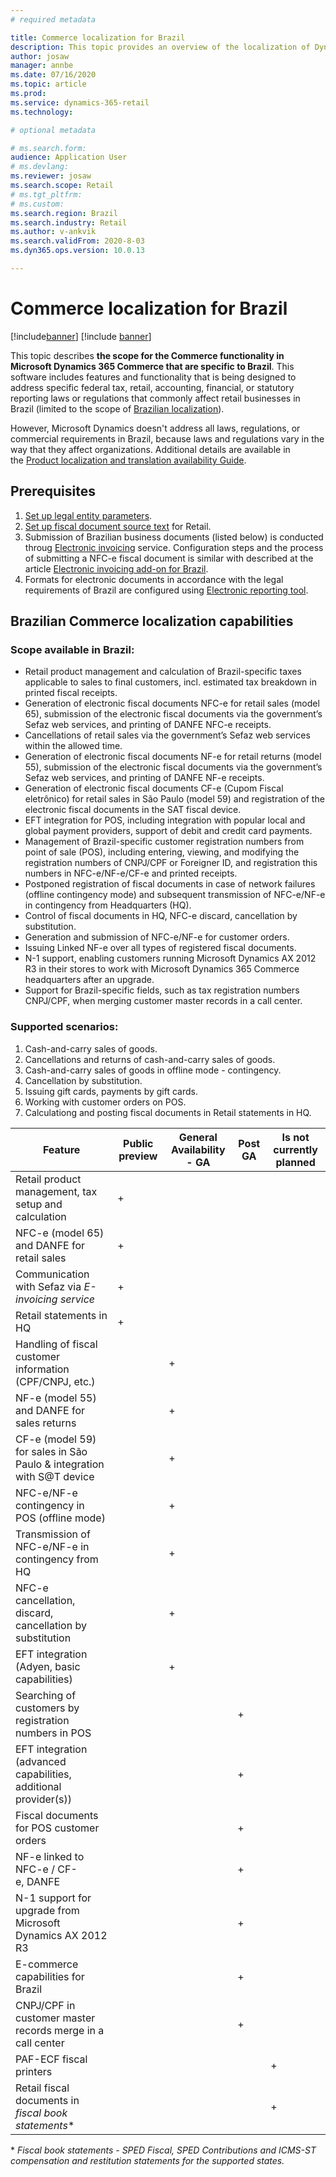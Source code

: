 ```yaml
---
# required metadata

title: Commerce localization for Brazil
description: This topic provides an overview of the localization of Dynamics 365 Commerce for Brazil.
author: josaw
manager: annbe
ms.date: 07/16/2020
ms.topic: article
ms.prod: 
ms.service: dynamics-365-retail
ms.technology: 

# optional metadata

# ms.search.form:
audience: Application User
# ms.devlang: 
ms.reviewer: josaw
ms.search.scope: Retail
# ms.tgt_pltfrm: 
# ms.custom: 
ms.search.region: Brazil
ms.search.industry: Retail
ms.author: v-ankvik
ms.search.validFrom: 2020-8-03
ms.dyn365.ops.version: 10.0.13

---
```

# Commerce localization for Brazil

[!include[banner](../includes/banner.md)]
[!include [banner](../includes/preview-banner.md)]

This topic describes **the scope for the Commerce functionality in Microsoft Dynamics 365 Commerce that are specific to Brazil**. This software includes features and functionality that is being designed to address specific federal tax, retail, accounting, financial, or statutory reporting laws or regulations that commonly affect retail businesses in Brazil (limited to the scope of [Brazilian localization](../../financials/localizations/latam-bra-scope.md#brazilian-localization-strategy)).

However, Microsoft Dynamics doesn't address all laws, regulations, or commercial requirements in Brazil, because laws and regulations vary in the way that they affect organizations. Additional details are available in the [Product localization and translation availability Guide](https://aka.ms/dynamics_365_international_availability_deck).

## Prerequisites
1. [Set up legal entity parameters](../../financials/localizations/latam-bra-legal-entity-parameters.md).
2. [Set up fiscal document source text](../../financials/localizations/tasks/br-00001-2-set-up-fiscal-document-source-text.md) for Retail.
3. Submission of Brazilian business documents (listed below) is conducted throug [Electronic invoicing](../../financials/localizations/e-invoicing-get-started.md) service. Configuration steps and the process of submitting a NFC-e fiscal document is similar with described at the article [Electronic invoicing add-on for Brazil](../../financials/localizations/e-invoicing-bra-get-started.md).
4. Formats for electronic documents in accordance with the legal requirements of Brazil are configured using [Electronic reporting tool](../../fin-ops-core/dev-itpro/analytics/general-electronic-reporting.md).

## Brazilian Commerce localization capabilities

### Scope available in Brazil:
- Retail product management and calculation of Brazil-specific taxes applicable to sales to final customers, incl. estimated tax breakdown in printed fiscal receipts.
- Generation of electronic fiscal documents NFC-e for retail sales (model 65), submission of the electronic fiscal documents via the government’s Sefaz web services, and printing of DANFE NFC-e receipts.
- Cancellations of retail sales via the government’s Sefaz web services within the allowed time.
- Generation of electronic fiscal documents NF-e for retail returns (model 55), submission of the electronic fiscal documents via the government’s Sefaz web services, and printing of DANFE NF-e receipts.
- Generation of electronic fiscal documents CF-e (Cupom Fiscal eletrônico) for retail sales in São Paulo (model 59) and registration of the electronic fiscal documents in the SAT fiscal device. 
- EFT integration for POS, including integration with popular local and global payment providers, support of debit and credit card payments.
- Management of Brazil-specific customer registration numbers from point of sale (POS), including entering, viewing, and modifying the registration numbers of CNPJ/CPF or Foreigner ID, and registration this numbers in NFC-e/NF-e/CF-e and printed receipts. 
- Postponed registration of fiscal documents in case of network failures (offline contingency mode) and subsequent transmission of NFC-e/NF-e in contingency from Headquarters (HQ).
- Control of fiscal documents in HQ, NFC-e discard, cancellation by substitution.
- Generation and submission of NFC-e/NF-e for customer orders.
- Issuing Linked NF-e over all types of registered fiscal documents.
- N-1 support, enabling customers running Microsoft Dynamics AX 2012 R3 in their stores to work with Microsoft Dynamics 365 Commerce headquarters after an upgrade.
- Support for Brazil-specific fields, such as tax registration numbers CNPJ/CPF, when merging customer master records in a call center.

### Supported scenarios:
1. Cash-and-carry sales of goods.
2. Cancellations and returns of cash-and-carry sales of goods.
3. Cash-and-carry sales of goods in offline mode - contingency.
4. Cancellation by substitution.
5. Issuing gift cards, payments by gift cards.
6. Working with customer orders on POS.
7. Calculationg and posting fiscal documents in Retail statements in HQ.

	
| Feature                                                              | Public preview | General Availability - GA | Post GA | Is not currently planned |
|----------------------------------------------------------------------|----------------|---------------------------|---------|--------------------------|
| Retail product management, tax setup and calculation                 |       +        |                           |         |                          |
| NFC-e (model 65) and DANFE for retail sales                          |       +        |                           |         |                          |
| Communication with Sefaz via *E-invoicing service*                   |       +        |                           |         |                          |
| Retail statements in HQ                                              |       +        |                           |         |                          |
| Handling of fiscal customer information (CPF/CNPJ, etc.)             |                | +                         |         |                          |
| NF-e (model 55) and DANFE for sales returns                          |                | +                         |         |                          |
| CF-e (model 59) for sales in São Paulo & integration with S@T device |                | +                         |         |                          |
| NFC-e/NF-e contingency in POS (offline mode)                         |                | +                         |         |                          |
| Transmission of NFC-e/NF-e in contingency from HQ                    |                | +                         |         |                          |
| NFC-e cancellation, discard, cancellation by substitution            |                | +                         |         |                          |
| EFT integration (Adyen, basic capabilities)                          |                | +                         |         |                          |
| Searching of customers by registration numbers in POS                |                |                           | +       |                          |
| EFT integration (advanced capabilities, additional provider(s))      |                |                           | +       |                          |
| Fiscal documents for POS customer orders                             |                |                           | +       |                          |
| NF-e linked to NFC-e / CF-e, DANFE                                   |                |                           | +       |                          |
| N-1 support for upgrade from Microsoft Dynamics AX 2012 R3           |                |                           | +       |                          |
| E-commerce capabilities for Brazil                                   |                |                           | +       |                          |
| CNPJ/CPF in customer master records merge in a call center           |                |                           | +       |                          |
| PAF-ECF fiscal printers                                              |                |                           |         | +                        |
| Retail fiscal documents in *fiscal book statements**                 |                |                           |         | +                        |
    
\* *Fiscal book statements - SPED Fiscal, SPED Contributions and ICMS-ST compensation and restitution statements for the supported states.*
